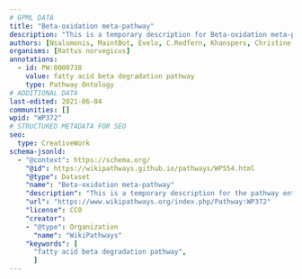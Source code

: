 ```yaml
---
# GPML DATA
title: "Beta-oxidation meta-pathway"
description: "This is a temporary description for Beta-oxidation meta-pathway"
authors: [Nsalomonis, MaintBot, Evelo, C.Redfern, Khanspers, Christine Chichester, Eweitz, Mkutmon]
organisms: [Rattus norvegicus]
annotations:
  - id: PW:0000738
    value: fatty acid beta degradation pathway
    type: Pathway Ontology
# ADDITIONAL DATA
last-edited: 2021-06-04
communities: []
wpid: "WP372"
# STRUCTURED METADATA FOR SEO
seo:
  type: CreativeWork
schema-jsonld:
  - "@context": https://schema.org/
    "@id": https://wikipathways.github.io/pathways/WP554.html
    "@type": Dataset
    "name": "Beta-oxidation meta-pathway"
    "description": "This is a temporary description for the pathway entitled: Beta-oxidation meta-pathway"
    "url": "https://www.wikipathways.org/index.php/Pathway:WP372"
    "license": CC0
    "creator":
    - "@type": Organization
      "name": "WikiPathways"
    "keywords": [
      "fatty acid beta degradation pathway",
      ]
---
```

